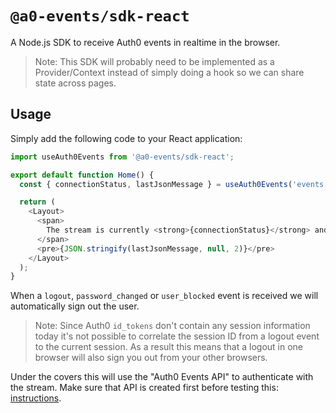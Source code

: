 # `@a0-events/sdk-react`

A Node.js SDK to receive Auth0 events in realtime in the browser.

> Note: This SDK will probably need to be implemented as a Provider/Context instead of simply doing a hook so we can share state across pages.

## Usage

Simply add the following code to your React application:

```javascript
import useAuth0Events from '@a0-events/sdk-react';

export default function Home() {
  const { connectionStatus, lastJsonMessage } = useAuth0Events('events.auth0a.com/sandrino-dev');

  return (
    <Layout>
      <span>
        The stream is currently <strong>{connectionStatus}</strong> and here is the last message we received:
      </span>
      <pre>{JSON.stringify(lastJsonMessage, null, 2)}</pre>
    </Layout>
  );
}
```

When a `logout`, `password_changed` or `user_blocked` event is received we will automatically sign out the user.

> Note: Since Auth0 `id_tokens` don't contain any session information today it's not possible to correlate the session ID from a logout event to the current session. As a result this means that a logout in one browser will also sign you out from your other browsers.

Under the covers this will use the "Auth0 Events API" to authenticate with the stream. Make sure that API is created first before testing this: [instructions](https://github.com/sandrinodimattia/auth0-session-events#defining-an-api).
